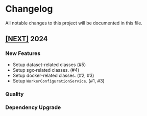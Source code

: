# Changelog

All notable changes to this project will be documented in this file.

## [[NEXT]](https://github.com/iExecBlockchainComputing/iexec-worker-standalone/releases/tag/vNEXT) 2024

### New Features

- Setup dataset-related classes (#5)
- Setup sgx-related classes. (#4)
- Setup docker-related classes. (#2, #3)
- Setup `WorkerConfigurationService`. (#1, #3)

### Quality

### Dependency Upgrade
